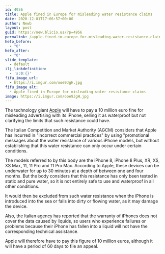 ```yaml
---
id: 4956
title: Apple fined in Europe for misleading water resistance claims
date: 2020-12-01T17:06:57+00:00
author: Newb
layout: post
guid: https://new.blicio.us/?p=4956
permalink: /apple-fined-in-europe-for-misleading-water-resistance-claims/
hefo_before:
  - "0"
hefo_after:
  - "0"
slide_template:
  - default
ilj_linkdefinition:
  - 'a:0:{}'
fifu_image_url:
  - https://i.imgur.com/ooe9JgH.jpg
fifu_image_alt:
  - Apple fined in Europe for misleading water resistance claims
image: https://i.imgur.com/ooe9JgH.jpg
---
```

The technology giant [Apple](https://new.blicio.us/the-humble-beginnings-of-apple/) will have to pay a 10 million euro fine for misleading advertising with its iPhone, selling it as waterproof but not clarifying the limits that such resistance could have.

The Italian Competition and Market Authority (AGCM) considers that Apple has incurred in "incorrect commercial practices" by using "promotional messages about the water resistance of various iPhone models, but without establishing that this water resistance can only occur under certain conditions. 

The models referred to by this body are the iPhone 8, iPhone 8 Plus, XR, XS, XS Max, 11, 11 Pro and 11 Pro Max. According to Apple, these devices can be underwater for up to 30 minutes at a depth of between one and four months. But the body considers that this resistance has only been tested in static and pure water, so it is not entirely safe to use and waterproof in all other conditions.

It would then be excluded from such water resistance when the iPhone is introduced into the sea or falls into dirty or flowing water, as it may damage the device. 

Also, the Italian agency has reported that the warranty of iPhones does not cover the data caused by liquids, so users who experience failures or problems because their iPhone has fallen into a liquid will not have the corresponding technical assistance. 

Apple will therefore have to pay this figure of 10 million euros, although it will have a period of 60 days to file an appeal.